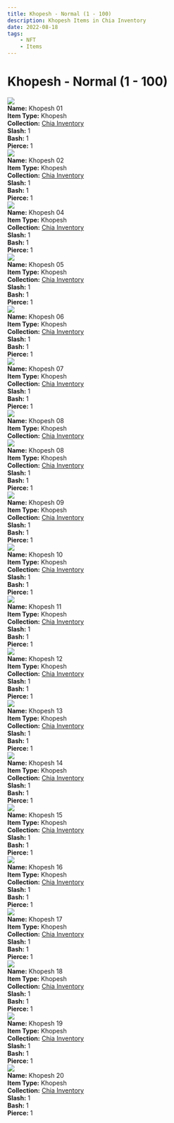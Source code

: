 ```yaml
---
title: Khopesh - Normal (1 - 100)
description: Khopesh Items in Chia Inventory
date: 2022-08-18
tags:
    - NFT
    - Items
---
```


# Khopesh - Normal (1 - 100)
<div class="item_thumbnail">
<img loading="lazy" src="https://djgsyqpanctscxxhtp6klqckmlygdclm6acdkxshk2fdphfmwy.arweave.net/Gk0sQeBopyFe55_v8pcBKYvBhiWzwBDVeR1aKN5ysts"><br/>
<div><strong>Name:</strong> Khopesh 01</div>
<div><strong>Item Type:</strong> Khopesh</div>
<div><strong>Collection:</strong> <a href="https://www.spacescan.io/xch/nft/collection/col16fpva26fhdjp2echs3cr7c30gzl7qe67hu9grtsjcqldz354asjsyzp6wx">Chia Inventory</a></div>
<div><strong>Slash:</strong> 1</div>
<div><strong>Bash:</strong> 1</div>
<div><strong>Pierce:</strong> 1</div>
</div>
<div class="item_thumbnail">
<img loading="lazy" src="https://t2yf4yohb5pceiuwgxewvltej6nbyrqd6ywzqsnqzxbhn6k4.arweave.net/nrBeYc-cPX-iIiljXJaq5kT5ocRgP2LZhJsM3CdvlcA"><br/>
<div><strong>Name:</strong> Khopesh 02</div>
<div><strong>Item Type:</strong> Khopesh</div>
<div><strong>Collection:</strong> <a href="https://www.spacescan.io/xch/nft/collection/col16fpva26fhdjp2echs3cr7c30gzl7qe67hu9grtsjcqldz354asjsyzp6wx">Chia Inventory</a></div>
<div><strong>Slash:</strong> 1</div>
<div><strong>Bash:</strong> 1</div>
<div><strong>Pierce:</strong> 1</div>
</div>
<div class="item_thumbnail">
<img loading="lazy" src="https://lb2fnvvejofhypkzclmwgnqbi35lkuzwvyfodz26qoj2tfduvu.arweave.net/WHRW1qRLinw9WRLZYzYBRvq1UzauCuHnX-oOTqZR0rY"><br/>
<div><strong>Name:</strong> Khopesh 04</div>
<div><strong>Item Type:</strong> Khopesh</div>
<div><strong>Collection:</strong> <a href="https://www.spacescan.io/xch/nft/collection/col16fpva26fhdjp2echs3cr7c30gzl7qe67hu9grtsjcqldz354asjsyzp6wx">Chia Inventory</a></div>
<div><strong>Slash:</strong> 1</div>
<div><strong>Bash:</strong> 1</div>
<div><strong>Pierce:</strong> 1</div>
</div>
<div class="item_thumbnail">
<img loading="lazy" src="https://qquppf5nza2rkecurjwqlosvp5wk3jovmpxdqvaxxyc5l4cqvj5a.arweave.net/hCj3l63INRUQVIptBbpVf2ytpdVj7jhUF74F1fBQqno"><br/>
<div><strong>Name:</strong> Khopesh 05</div>
<div><strong>Item Type:</strong> Khopesh</div>
<div><strong>Collection:</strong> <a href="https://www.spacescan.io/xch/nft/collection/col16fpva26fhdjp2echs3cr7c30gzl7qe67hu9grtsjcqldz354asjsyzp6wx">Chia Inventory</a></div>
<div><strong>Slash:</strong> 1</div>
<div><strong>Bash:</strong> 1</div>
<div><strong>Pierce:</strong> 1</div>
</div>
<div class="item_thumbnail">
<img loading="lazy" src="https://w45r7abvbeg4maggotfc7a3cojiscnmser7hsj7lazlf2n2wmy.arweave.net/tzsfgDUJDc_YAxnTKL4NiclEhNZIkfnkn6wZWXTdWZg"><br/>
<div><strong>Name:</strong> Khopesh 06</div>
<div><strong>Item Type:</strong> Khopesh</div>
<div><strong>Collection:</strong> <a href="https://www.spacescan.io/xch/nft/collection/col16fpva26fhdjp2echs3cr7c30gzl7qe67hu9grtsjcqldz354asjsyzp6wx">Chia Inventory</a></div>
<div><strong>Slash:</strong> 1</div>
<div><strong>Bash:</strong> 1</div>
<div><strong>Pierce:</strong> 1</div>
</div>
<div class="item_thumbnail">
<img loading="lazy" src="https://qybche44i7kjadijdkhkye7q5ktkpwozgegxcholvegfuix2xu.arweave.net/hgIjk5x_H1JANCRqOrBPw6qan2dkxDXEdy6kMWiL6vY"><br/>
<div><strong>Name:</strong> Khopesh 07</div>
<div><strong>Item Type:</strong> Khopesh</div>
<div><strong>Collection:</strong> <a href="https://www.spacescan.io/xch/nft/collection/col16fpva26fhdjp2echs3cr7c30gzl7qe67hu9grtsjcqldz354asjsyzp6wx">Chia Inventory</a></div>
<div><strong>Slash:</strong> 1</div>
<div><strong>Bash:</strong> 1</div>
<div><strong>Pierce:</strong> 1</div>
</div>
<div class="item_thumbnail">
<img loading="lazy" src="https://vl2ycm6qorvc6zur4mr5mhcqvy7ezrwzamrcbistvyd2cnclaa.arweave.net/qvWBM9B0-ai9mkeMj1hxQrj5MxtkDIiCiU64HoTRLAM"><br/>
<div><strong>Name:</strong> Khopesh 08</div>
<div><strong>Item Type:</strong> Khopesh</div>
<div><strong>Collection:</strong> <a href="https://www.spacescan.io/xch/nft/collection/col16fpva26fhdjp2echs3cr7c30gzl7qe67hu9grtsjcqldz354asjsyzp6wx">Chia Inventory</a></div>
</div>
<div class="item_thumbnail">
<img loading="lazy" src="https://bdvw2gazwm2jriypr25kzo6z6b3zzqcalzo4wo3pk3jmkrmuim.arweave.net/COttGBmzNJijD466rLvZ8HecwEBeXcs7b1b-SxUWUQ4"><br/>
<div><strong>Name:</strong> Khopesh 08</div>
<div><strong>Item Type:</strong> Khopesh</div>
<div><strong>Collection:</strong> <a href="https://www.spacescan.io/xch/nft/collection/col16fpva26fhdjp2echs3cr7c30gzl7qe67hu9grtsjcqldz354asjsyzp6wx">Chia Inventory</a></div>
<div><strong>Slash:</strong> 1</div>
<div><strong>Bash:</strong> 1</div>
<div><strong>Pierce:</strong> 1</div>
</div>
<div class="item_thumbnail">
<img loading="lazy" src="https://5vkzjihec5aiu2kxpcyhswo6zk6yuyjrtvig6byj3a22pwhx.arweave.net/7VWUoOQXQIppV3iw_eVneyr2KYT-GdUG8HCdg1p9j3Q"><br/>
<div><strong>Name:</strong> Khopesh 09</div>
<div><strong>Item Type:</strong> Khopesh</div>
<div><strong>Collection:</strong> <a href="https://www.spacescan.io/xch/nft/collection/col16fpva26fhdjp2echs3cr7c30gzl7qe67hu9grtsjcqldz354asjsyzp6wx">Chia Inventory</a></div>
<div><strong>Slash:</strong> 1</div>
<div><strong>Bash:</strong> 1</div>
<div><strong>Pierce:</strong> 1</div>
</div>
<div class="item_thumbnail">
<img loading="lazy" src="https://agafsbdlpiffcfo2e25qpmzj4cyqv53zd3hhdzzcbqruxsbwqq.arweave.net/AY_BZBGt6ClEV2ia7B7Mp4LEK93keznHnIgwjS8g2hI"><br/>
<div><strong>Name:</strong> Khopesh 10</div>
<div><strong>Item Type:</strong> Khopesh</div>
<div><strong>Collection:</strong> <a href="https://www.spacescan.io/xch/nft/collection/col16fpva26fhdjp2echs3cr7c30gzl7qe67hu9grtsjcqldz354asjsyzp6wx">Chia Inventory</a></div>
<div><strong>Slash:</strong> 1</div>
<div><strong>Bash:</strong> 1</div>
<div><strong>Pierce:</strong> 1</div>
</div>
<div class="item_thumbnail">
<img loading="lazy" src="https://qapfyv2xcedfwmmjo36tn2huxcspdcni4rs6hl7fmv5yceij.arweave.net/gB5cV1cRB_lsxiXb9Nuj0uKTx-iajkZeOv5WV7gREJ4"><br/>
<div><strong>Name:</strong> Khopesh 11</div>
<div><strong>Item Type:</strong> Khopesh</div>
<div><strong>Collection:</strong> <a href="https://www.spacescan.io/xch/nft/collection/col16fpva26fhdjp2echs3cr7c30gzl7qe67hu9grtsjcqldz354asjsyzp6wx">Chia Inventory</a></div>
<div><strong>Slash:</strong> 1</div>
<div><strong>Bash:</strong> 1</div>
<div><strong>Pierce:</strong> 1</div>
</div>
<div class="item_thumbnail">
<img loading="lazy" src="https://vrcelxpzmcxkskigpbbj4qavhkgavm5aija24ydzjhyyle2cei.arweave.net/rERF3flgrqk_pBnhCnkAVOowKs6BCQa5geUnxhZNCIo"><br/>
<div><strong>Name:</strong> Khopesh 12</div>
<div><strong>Item Type:</strong> Khopesh</div>
<div><strong>Collection:</strong> <a href="https://www.spacescan.io/xch/nft/collection/col16fpva26fhdjp2echs3cr7c30gzl7qe67hu9grtsjcqldz354asjsyzp6wx">Chia Inventory</a></div>
<div><strong>Slash:</strong> 1</div>
<div><strong>Bash:</strong> 1</div>
<div><strong>Pierce:</strong> 1</div>
</div>
<div class="item_thumbnail">
<img loading="lazy" src="https://i3cz4gujbvj3wxcyq4x6wyzbd3oajxhez2xio6hdo6wcem6lvlwq.arweave.net/RsWeGokNU7tcWIcv62MhHtwE3OTOrod443esIjPLqu0"><br/>
<div><strong>Name:</strong> Khopesh 13</div>
<div><strong>Item Type:</strong> Khopesh</div>
<div><strong>Collection:</strong> <a href="https://www.spacescan.io/xch/nft/collection/col16fpva26fhdjp2echs3cr7c30gzl7qe67hu9grtsjcqldz354asjsyzp6wx">Chia Inventory</a></div>
<div><strong>Slash:</strong> 1</div>
<div><strong>Bash:</strong> 1</div>
<div><strong>Pierce:</strong> 1</div>
</div>
<div class="item_thumbnail">
<img loading="lazy" src="https://c4uauoq3tomj2mtw3nadltrfptbszyqwveuesg7o434oe6bm.arweave.net/FygKOh_ubmJ0ydttANc4lfMMs4hapKEkb7-u_b44ngs"><br/>
<div><strong>Name:</strong> Khopesh 14</div>
<div><strong>Item Type:</strong> Khopesh</div>
<div><strong>Collection:</strong> <a href="https://www.spacescan.io/xch/nft/collection/col16fpva26fhdjp2echs3cr7c30gzl7qe67hu9grtsjcqldz354asjsyzp6wx">Chia Inventory</a></div>
<div><strong>Slash:</strong> 1</div>
<div><strong>Bash:</strong> 1</div>
<div><strong>Pierce:</strong> 1</div>
</div>
<div class="item_thumbnail">
<img loading="lazy" src="https://yfwqvcabfymqgrr463l52qheo6qsdwkw4r5wsdyg6cqja7q5.arweave.net/_wW0KiAEuGQNGPPbX3UDkd6Eh2Vbke2kPBvCgkH-4dA"><br/>
<div><strong>Name:</strong> Khopesh 15</div>
<div><strong>Item Type:</strong> Khopesh</div>
<div><strong>Collection:</strong> <a href="https://www.spacescan.io/xch/nft/collection/col16fpva26fhdjp2echs3cr7c30gzl7qe67hu9grtsjcqldz354asjsyzp6wx">Chia Inventory</a></div>
<div><strong>Slash:</strong> 1</div>
<div><strong>Bash:</strong> 1</div>
<div><strong>Pierce:</strong> 1</div>
</div>
<div class="item_thumbnail">
<img loading="lazy" src="https://shpljfckbb6mytlebpesxldn5kcee63xfemtyjj624yydm5k.arweave.net/kd60lEoIfMxNZ-AvJK6xt6oRCe3cpGTwlPt_cxgbOq4"><br/>
<div><strong>Name:</strong> Khopesh 16</div>
<div><strong>Item Type:</strong> Khopesh</div>
<div><strong>Collection:</strong> <a href="https://www.spacescan.io/xch/nft/collection/col16fpva26fhdjp2echs3cr7c30gzl7qe67hu9grtsjcqldz354asjsyzp6wx">Chia Inventory</a></div>
<div><strong>Slash:</strong> 1</div>
<div><strong>Bash:</strong> 1</div>
<div><strong>Pierce:</strong> 1</div>
</div>
<div class="item_thumbnail">
<img loading="lazy" src="https://2a3kgeu55j3cbkbxngqxjxjvfxsl3gtlw6bkioey5yzgziw7yq.arweave.net/0DajEp3q_diCoN2mhdN01LeS9mmu3gqQ4mO4ybKLfxE"><br/>
<div><strong>Name:</strong> Khopesh 17</div>
<div><strong>Item Type:</strong> Khopesh</div>
<div><strong>Collection:</strong> <a href="https://www.spacescan.io/xch/nft/collection/col16fpva26fhdjp2echs3cr7c30gzl7qe67hu9grtsjcqldz354asjsyzp6wx">Chia Inventory</a></div>
<div><strong>Slash:</strong> 1</div>
<div><strong>Bash:</strong> 1</div>
<div><strong>Pierce:</strong> 1</div>
</div>
<div class="item_thumbnail">
<img loading="lazy" src="https://kppvkurubfjlx6o6qql4zpmmbqjriqaa2uhnvt6cmestbwkb3e.arweave.net/U99VUjQJUrv53oQXzL2MDBMU-QADVDtrPwmElMNlB2U"><br/>
<div><strong>Name:</strong> Khopesh 18</div>
<div><strong>Item Type:</strong> Khopesh</div>
<div><strong>Collection:</strong> <a href="https://www.spacescan.io/xch/nft/collection/col16fpva26fhdjp2echs3cr7c30gzl7qe67hu9grtsjcqldz354asjsyzp6wx">Chia Inventory</a></div>
<div><strong>Slash:</strong> 1</div>
<div><strong>Bash:</strong> 1</div>
<div><strong>Pierce:</strong> 1</div>
</div>
<div class="item_thumbnail">
<img loading="lazy" src="https://hfdey3m7clloucryn2jxht33ut6ujysqtafpjdmft34jhlxgam.arweave.net/OUZMbZ8S1uoKOG6Tc897pP1E_4lCYCvSNhZ74k67mA8"><br/>
<div><strong>Name:</strong> Khopesh 19</div>
<div><strong>Item Type:</strong> Khopesh</div>
<div><strong>Collection:</strong> <a href="https://www.spacescan.io/xch/nft/collection/col16fpva26fhdjp2echs3cr7c30gzl7qe67hu9grtsjcqldz354asjsyzp6wx">Chia Inventory</a></div>
<div><strong>Slash:</strong> 1</div>
<div><strong>Bash:</strong> 1</div>
<div><strong>Pierce:</strong> 1</div>
</div>
<div class="item_thumbnail">
<img loading="lazy" src="https://qzdlypw6klqlorogiy64yyfjg2lfou264giu3yc2nqovxegcla.arweave.net/hka8Pt5S4LdFxkY9_zGCpNpZXU17hkU3gWmwdW5DCWI"><br/>
<div><strong>Name:</strong> Khopesh 20</div>
<div><strong>Item Type:</strong> Khopesh</div>
<div><strong>Collection:</strong> <a href="https://www.spacescan.io/xch/nft/collection/col16fpva26fhdjp2echs3cr7c30gzl7qe67hu9grtsjcqldz354asjsyzp6wx">Chia Inventory</a></div>
<div><strong>Slash:</strong> 1</div>
<div><strong>Bash:</strong> 1</div>
<div><strong>Pierce:</strong> 1</div>
</div>

